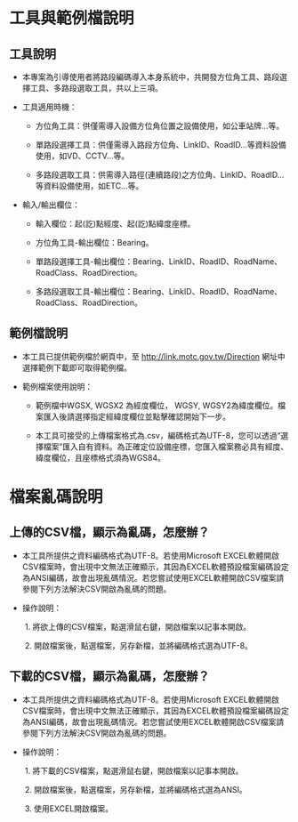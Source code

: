 # 工具與範例檔說明

## 工具說明

* 本專案為引導使用者將路段編碼導入本身系統中，共開發方位角工具、路段選擇工具、多路段選取工具，共以上三項。

* 工具適用時機：

  * 方位角工具：供僅需導入設備方位角位置之設備使用，如公車站牌…等。
 
  * 單路段選擇工具：供僅需導入路段方位角、LinkID、RoadID…等資料設備使用，如VD、CCTV…等。
 
  * 多路段選取工具：供需導入路徑(連續路段)之方位角、LinkID、RoadID…等資料設備使用，如ETC…等。

* 輸入/輸出欄位：

  * 輸入欄位：起(訖)點經度、起(訖)點緯度座標。
  
  * 方位角工具-輸出欄位：Bearing。
  
  * 單路段選擇工具-輸出欄位：Bearing、LinkID、RoadID、RoadName、RoadClass、RoadDirection。
  
  * 多路段選取工具-輸出欄位：Bearing、LinkID、RoadID、RoadName、RoadClass、RoadDirection。
  
## 範例檔說明

* 本工具已提供範例檔於網頁中，至 http://link.motc.gov.tw/Direction 網址中選擇範例下載即可取得範例檔。

* 範例檔案使用說明：

  * 範例檔中WGSX, WGSX2 為經度欄位， WGSY, WGSY2為緯度欄位。檔案匯入後請選擇指定經緯度欄位並點擊確認開始下一步。
  
  * 本工具可接受的上傳檔案格式為.csv，編碼格式為UTF-8，您可以透過“選擇檔案”匯入自有資料。為正確定位設備座標，您匯入檔案務必具有經度、緯度欄位，且座標格式須為WGS84。


# 檔案亂碼說明

## 上傳的CSV檔，顯示為亂碼，怎麼辦？

* 本工具所提供之資料編碼格式為UTF-8。若使用Microsoft EXCEL軟體開啟CSV檔案時，會出現中文無法正確顯示，其因為EXCEL軟體預設檔案編碼設定為ANSI編碼，故會出現亂碼情況。若您嘗試使用EXCEL軟體開啟CSV檔案請參閱下列方法解決CSV開啟為亂碼的問題。

* 操作說明：

&emsp;&emsp;1. 將欲上傳的CSV檔案，點選滑鼠右鍵，開啟檔案以記事本開啟。

&emsp;&emsp;2. 開啟檔案後，點選檔案，另存新檔，並將編碼格式選為UTF-8。

## 下載的CSV檔，顯示為亂碼，怎麼辦？

* 本工具所提供之資料編碼格式為UTF-8。若使用Microsoft EXCEL軟體開啟CSV檔案時，會出現中文無法正確顯示，其因為EXCEL軟體預設檔案編碼設定為ANSI編碼，故會出現亂碼情況。若您嘗試使用EXCEL軟體開啟CSV檔案請參閱下列方法解決CSV開啟為亂碼的問題。

* 操作說明：

&emsp;&emsp;1. 將下載的CSV檔案，點選滑鼠右鍵，開啟檔案以記事本開啟。

&emsp;&emsp;2. 開啟檔案後，點選檔案，另存新檔，並將編碼格式選為ANSI。

&emsp;&emsp;3. 使用EXCEL開啟檔案。

